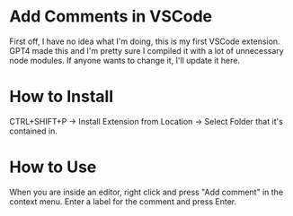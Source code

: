 # Add Comments in VSCode

First off, I have no idea what I'm doing, this is my first VSCode extension. GPT4 made this and I'm pretty sure I compiled it with a lot of unnecessary node modules. If anyone wants to change it, I'll update it here.

 # How to Install

 CTRL+SHIFT+P -> Install Extension from Location -> Select Folder that it's contained in.

 # How to Use

 When you are inside an editor, right click and press "Add comment" in the context menu. Enter a label for the comment and press Enter.
